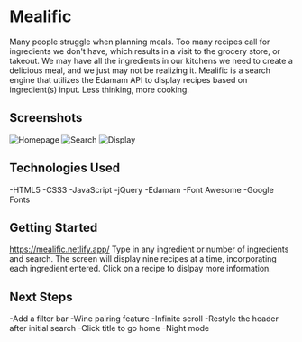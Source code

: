 # Mealific 

Many people struggle when planning meals.  Too many recipes call for ingredients we don't have, which results in a visit to the grocery store, or takeout.  We may have all the ingredients in our kitchens we need to create a delicious meal, and we just may not be realizing it.  Mealific is a search engine that utilizes the Edamam API to display recipes based on ingredient(s) input.  Less thinking, more cooking.

## Screenshots

<img src="homepage.png" alt="Homepage">
<img src="search.png" alt="Search">
<img src="recipe-display.png" alt="Display">


## Technologies Used

-HTML5
-CSS3
-JavaScript
-jQuery
-Edamam
-Font Awesome
-Google Fonts

    
## Getting Started

https://mealific.netlify.app/
Type in any ingredient or number of ingredients and search.  The screen will display nine recipes at a time, incorporating each ingredient entered.  Click on a recipe to dislpay more information.


## Next Steps

-Add a filter bar
-Wine pairing feature
-Infinite scroll
-Restyle the header after initial search
-Click title to go home
-Night mode


